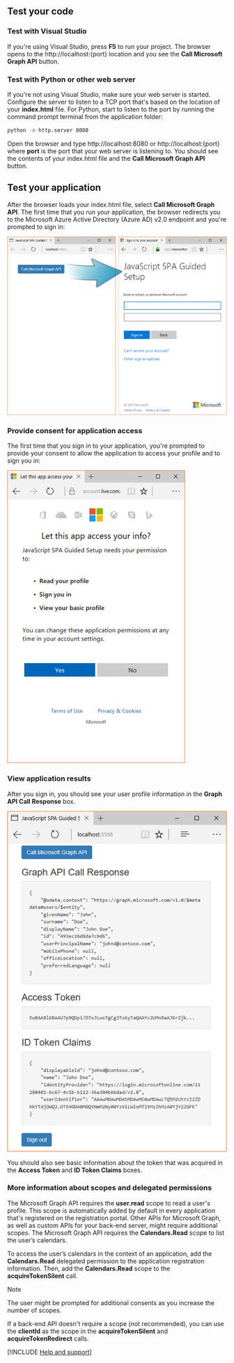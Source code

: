 ## Test your code

### Test with Visual Studio
If you're using Visual Studio, press **F5** to run your project. The browser opens to the http://<span></span>localhost:{port} location and you see the **Call Microsoft Graph API** button.

<p/><!-- --> 

### Test with Python or other web server
If you're not using Visual Studio, make sure your web server is started. Configure the server to listen to a TCP port that's based on the location of your **index.html** file. For Python, start to listen to the port by running the command prompt terminal from the application folder:
 
```bash
python -m http.server 8080
```
Open the browser and type http://<span></span>localhost:8080 or http://<span></span>localhost:{port} where **port** is the port that your web server is listening to. You should see the contents of your index.html file and the **Call Microsoft Graph API** button.

## Test your application

After the browser loads your index.html file, select **Call Microsoft Graph API**. The first time that you run your application, the browser redirects you to the Microsoft Azure Active Directory (Azure AD) v2.0 endpoint and you're prompted to sign in:
 
![Sign in to your JavaScript SPA account](media/active-directory-develop-guidedsetup-javascriptspa-test/javascriptspascreenshot1.png)


### Provide consent for application access

The first time that you sign in to your application, you're prompted to provide your consent to allow the application to access your profile and to sign you in:

![Provide your consent for application access](media/active-directory-develop-guidedsetup-javascriptspa-test/javascriptspaconsent.png)

### View application results
After you sign in, you should see your user profile information in the **Graph API Call Response** box.
 
![Expected results from Microsoft Graph API call](media/active-directory-develop-guidedsetup-javascriptspa-test/javascriptsparesults.png)

You should also see basic information about the token that was acquired in the **Access Token** and **ID Token Claims** boxes.

<!--start-collapse-->
### More information about scopes and delegated permissions

The Microsoft Graph API requires the **user.read** scope to read a user's profile. This scope is automatically added by default in every application that's registered on the registration portal. Other APIs for Microsoft Graph, as well as custom APIs for your back-end server, might require additional scopes. The Microsoft Graph API requires the **Calendars.Read** scope to list the user’s calendars.

To access the user’s calendars in the context of an application, add the **Calendars.Read** delegated permission to the application registration information. Then, add the **Calendars.Read** scope to the **acquireTokenSilent** call. 

>[!NOTE]
>The user might be prompted for additional consents as you increase the number of scopes.

If a back-end API doesn't require a scope (not recommended), you can use the **clientId** as the scope in the **acquireTokenSilent** and **acquireTokenRedirect** calls.

<!--end-collapse-->

[!INCLUDE  [Help and support](./active-directory-develop-help-support-include.md)]
